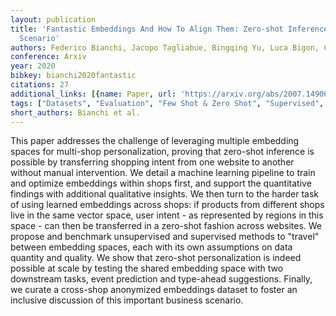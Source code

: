```yaml
---
layout: publication
title: 'Fantastic Embeddings And How To Align Them: Zero-shot Inference In A Multi-shop
  Scenario'
authors: Federico Bianchi, Jacopo Tagliabue, Bingqing Yu, Luca Bigon, Ciro Greco
conference: Arxiv
year: 2020
bibkey: bianchi2020fantastic
citations: 27
additional_links: [{name: Paper, url: 'https://arxiv.org/abs/2007.14906'}]
tags: ["Datasets", "Evaluation", "Few Shot & Zero Shot", "Supervised", "Unsupervised"]
short_authors: Bianchi et al.
---
```

This paper addresses the challenge of leveraging multiple embedding spaces
for multi-shop personalization, proving that zero-shot inference is possible by
transferring shopping intent from one website to another without manual
intervention. We detail a machine learning pipeline to train and optimize
embeddings within shops first, and support the quantitative findings with
additional qualitative insights. We then turn to the harder task of using
learned embeddings across shops: if products from different shops live in the
same vector space, user intent - as represented by regions in this space - can
then be transferred in a zero-shot fashion across websites. We propose and
benchmark unsupervised and supervised methods to "travel" between embedding
spaces, each with its own assumptions on data quantity and quality. We show
that zero-shot personalization is indeed possible at scale by testing the
shared embedding space with two downstream tasks, event prediction and
type-ahead suggestions. Finally, we curate a cross-shop anonymized embeddings
dataset to foster an inclusive discussion of this important business scenario.